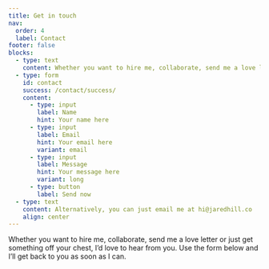 ```yaml
---
title: Get in touch
nav:
  order: 4
  label: Contact
footer: false
blocks:
  - type: text
    content: Whether you want to hire me, collaborate, send me a love letter or just get something off your chest, I’d love to hear from you. Use the form below and I’ll get back to you as soon as I can.
  - type: form
    id: contact
    success: /contact/success/
    content:
      - type: input
        label: Name
        hint: Your name here
      - type: input
        label: Email
        hint: Your email here
        variant: email
      - type: input
        label: Message
        hint: Your message here
        variant: long
      - type: button
        label: Send now
  - type: text
    content: Alternatively, you can just email me at hi@jaredhill.co
    align: center
---
```


Whether you want to hire me, collaborate, send me a love letter or just get something off your chest, I’d love to hear from you. Use the form below and I’ll get back to you as soon as I can.
